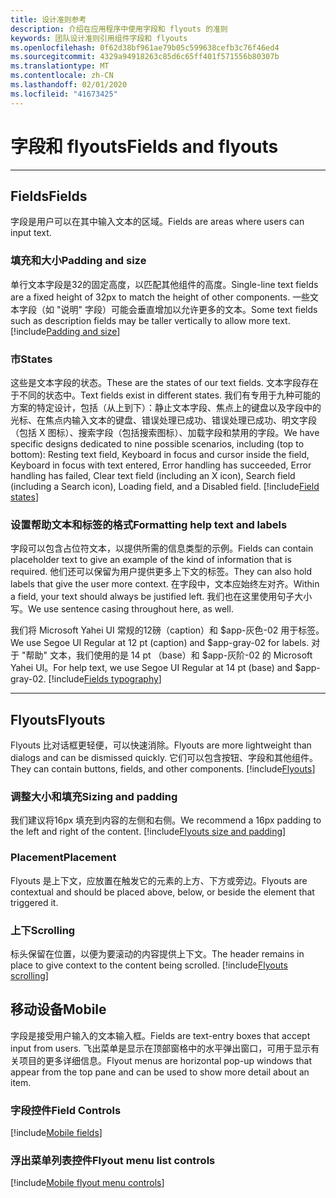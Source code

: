 ```yaml
---
title: 设计准则参考
description: 介绍在应用程序中使用字段和 flyouts 的准则
keywords: 团队设计准则引用组件字段和 flyouts
ms.openlocfilehash: 0f62d38bf961ae79b05c599638cefb3c76f46ed4
ms.sourcegitcommit: 4329a94918263c85d6c65ff401f571556b80307b
ms.translationtype: MT
ms.contentlocale: zh-CN
ms.lasthandoff: 02/01/2020
ms.locfileid: "41673425"
---
```

# <a name="fields-and-flyouts"></a><span data-ttu-id="b0da6-104">字段和 flyouts</span><span class="sxs-lookup"><span data-stu-id="b0da6-104">Fields and flyouts</span></span>

---

## <a name="fields"></a><span data-ttu-id="b0da6-105">Fields</span><span class="sxs-lookup"><span data-stu-id="b0da6-105">Fields</span></span>

<span data-ttu-id="b0da6-106">字段是用户可以在其中输入文本的区域。</span><span class="sxs-lookup"><span data-stu-id="b0da6-106">Fields are areas where users can input text.</span></span>

### <a name="padding-and-size"></a><span data-ttu-id="b0da6-107">填充和大小</span><span class="sxs-lookup"><span data-stu-id="b0da6-107">Padding and size</span></span>

<span data-ttu-id="b0da6-108">单行文本字段是32的固定高度，以匹配其他组件的高度。</span><span class="sxs-lookup"><span data-stu-id="b0da6-108">Single-line text fields are a fixed height of 32px to match the height of other components.</span></span> <span data-ttu-id="b0da6-109">一些文本字段（如 "说明" 字段）可能会垂直增加以允许更多的文本。</span><span class="sxs-lookup"><span data-stu-id="b0da6-109">Some text fields such as description fields may be taller vertically to allow more text.</span></span>
[!include[Padding and size](~/includes/design/fields-image-padding.html)]

### <a name="states"></a><span data-ttu-id="b0da6-110">市</span><span class="sxs-lookup"><span data-stu-id="b0da6-110">States</span></span>

<span data-ttu-id="b0da6-111">这些是文本字段的状态。</span><span class="sxs-lookup"><span data-stu-id="b0da6-111">These are the states of our text fields.</span></span> <span data-ttu-id="b0da6-112">文本字段存在于不同的状态中。</span><span class="sxs-lookup"><span data-stu-id="b0da6-112">Text fields exist in different states.</span></span> <span data-ttu-id="b0da6-113">我们有专用于九种可能的方案的特定设计，包括（从上到下）：静止文本字段、焦点上的键盘以及字段中的光标、在焦点内输入文本的键盘、错误处理已成功、错误处理已成功、明文字段（包括 X 图标）、搜索字段（包括搜索图标）、加载字段和禁用的字段。</span><span class="sxs-lookup"><span data-stu-id="b0da6-113">We have specific designs dedicated to nine possible scenarios, including (top to bottom): Resting text field, Keyboard in focus and cursor inside the field, Keyboard in focus with text entered, Error handling has succeeded, Error handling has failed, Clear text field (including an X icon), Search field (including a Search icon), Loading field, and a Disabled field.</span></span>
[!include[Field states](~/includes/design/fields-image-states.html)]

### <a name="formatting-help-text-and-labels"></a><span data-ttu-id="b0da6-114">设置帮助文本和标签的格式</span><span class="sxs-lookup"><span data-stu-id="b0da6-114">Formatting help text and labels</span></span>

<span data-ttu-id="b0da6-115">字段可以包含占位符文本，以提供所需的信息类型的示例。</span><span class="sxs-lookup"><span data-stu-id="b0da6-115">Fields can contain placeholder text to give an example of the kind of information that is required.</span></span> <span data-ttu-id="b0da6-116">他们还可以保留为用户提供更多上下文的标签。</span><span class="sxs-lookup"><span data-stu-id="b0da6-116">They can also hold labels that give the user more context.</span></span> <span data-ttu-id="b0da6-117">在字段中，文本应始终左对齐。</span><span class="sxs-lookup"><span data-stu-id="b0da6-117">Within a field, your text should always be justified left.</span></span> <span data-ttu-id="b0da6-118">我们也在这里使用句子大小写。</span><span class="sxs-lookup"><span data-stu-id="b0da6-118">We use sentence casing throughout here, as well.</span></span>

<span data-ttu-id="b0da6-119">我们将 Microsoft Yahei UI 常规的12磅（caption）和 $app-灰色-02 用于标签。</span><span class="sxs-lookup"><span data-stu-id="b0da6-119">We use Segoe UI Regular at 12 pt (caption) and $app-gray-02 for labels.</span></span> <span data-ttu-id="b0da6-120">对于 "帮助" 文本，我们使用的是 14 pt （base）和 $app-灰阶-02 的 Microsoft Yahei UI。</span><span class="sxs-lookup"><span data-stu-id="b0da6-120">For help text, we use Segoe UI Regular at 14 pt (base) and $app-gray-02.</span></span>
[!include[Fields typography](~/includes/design/fields-image-typography.html)]

---

## <a name="flyouts"></a><span data-ttu-id="b0da6-121">Flyouts</span><span class="sxs-lookup"><span data-stu-id="b0da6-121">Flyouts</span></span>

<span data-ttu-id="b0da6-122">Flyouts 比对话框更轻便，可以快速消除。</span><span class="sxs-lookup"><span data-stu-id="b0da6-122">Flyouts are more lightweight than dialogs and can be dismissed quickly.</span></span> <span data-ttu-id="b0da6-123">它们可以包含按钮、字段和其他组件。</span><span class="sxs-lookup"><span data-stu-id="b0da6-123">They can contain buttons, fields, and other components.</span></span>
[!include[Flyouts](~/includes/design/flyouts-image.html)]

### <a name="sizing-and-padding"></a><span data-ttu-id="b0da6-124">调整大小和填充</span><span class="sxs-lookup"><span data-stu-id="b0da6-124">Sizing and padding</span></span>

<span data-ttu-id="b0da6-125">我们建议将16px 填充到内容的左侧和右侧。</span><span class="sxs-lookup"><span data-stu-id="b0da6-125">We recommend a 16px padding to the left and right of the content.</span></span>
[!include[Flyouts size and padding](~/includes/design/flyouts-image-sizepadding.html)]

### <a name="placement"></a><span data-ttu-id="b0da6-126">Placement</span><span class="sxs-lookup"><span data-stu-id="b0da6-126">Placement</span></span>

<span data-ttu-id="b0da6-127">Flyouts 是上下文，应放置在触发它的元素的上方、下方或旁边。</span><span class="sxs-lookup"><span data-stu-id="b0da6-127">Flyouts are contextual and should be placed above, below, or beside the element that triggered it.</span></span>

### <a name="scrolling"></a><span data-ttu-id="b0da6-128">上下</span><span class="sxs-lookup"><span data-stu-id="b0da6-128">Scrolling</span></span>

<span data-ttu-id="b0da6-129">标头保留在位置，以便为要滚动的内容提供上下文。</span><span class="sxs-lookup"><span data-stu-id="b0da6-129">The header remains in place to give context to the content being scrolled.</span></span>
[!include[Flyouts scrolling](~/includes/design/flyouts-image-scrolling.html)]

## <a name="mobile"></a><span data-ttu-id="b0da6-130">移动设备</span><span class="sxs-lookup"><span data-stu-id="b0da6-130">Mobile</span></span>

<span data-ttu-id="b0da6-131">字段是接受用户输入的文本输入框。</span><span class="sxs-lookup"><span data-stu-id="b0da6-131">Fields are text-entry boxes that accept input from users.</span></span> <span data-ttu-id="b0da6-132">飞出菜单是显示在顶部窗格中的水平弹出窗口，可用于显示有关项目的更多详细信息。</span><span class="sxs-lookup"><span data-stu-id="b0da6-132">Flyout menus are horizontal pop-up windows that appear from the top pane and can be used to show more detail about an item.</span></span>

### <a name="field-controls"></a><span data-ttu-id="b0da6-133">字段控件</span><span class="sxs-lookup"><span data-stu-id="b0da6-133">Field Controls</span></span>

[!include[Mobile fields](~/includes/design/fields-mobile-image.html)]

### <a name="flyout-menu-list-controls"></a><span data-ttu-id="b0da6-134">浮出菜单列表控件</span><span class="sxs-lookup"><span data-stu-id="b0da6-134">Flyout menu list controls</span></span>

[!include[Mobile flyout menu controls](~/includes/design/flyout-menu-mobile-image.html)]
